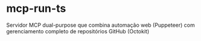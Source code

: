 # mcp-run-ts
Servidor MCP dual-purpose que combina automação web (Puppeteer) com gerenciamento completo de repositórios GitHub (Octokit)
